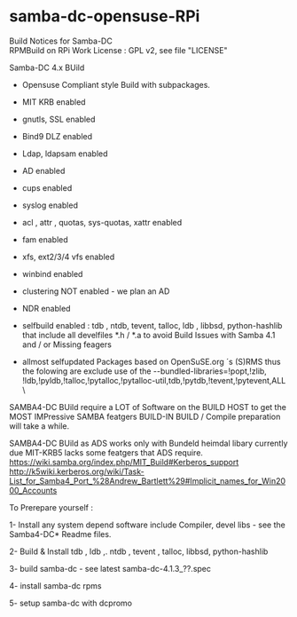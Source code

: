 samba-dc-opensuse-RPi
=====================


Build Notices for Samba-DC    
RPMBuild on RPi 
Work License : GPL v2, see file "LICENSE"


Samba-DC 4.x BUild 

- Opensuse Compliant style Build with subpackages.
-  MIT KRB enabled
-  gnutls, SSL  enabled
-  Bind9  DLZ enabled
-  Ldap, ldapsam enabled
-  AD enabled
-  cups enabled
-  syslog enabled
-  acl , attr , quotas, sys-quotas, xattr  enabled
-  fam enabled
-  xfs, ext2/3/4 vfs enabled
-  winbind enabled
-  clustering NOT  enabled - we plan an AD 
-  NDR enabled
-  selfbuild enabled : tdb , ntdb, tevent,  talloc, ldb , libbsd, python-hashlib
   that include all develfiles  *.h / *.a to avoid Build Issues with Samba 4.1 and / or Missing feagers

- allmost selfupdated Packages based on OpenSuSE.org ´s (S)RMS 
  thus the folowing are exclude use of the      --bundled-libraries=!popt,!zlib, !ldb,!pyldb,!talloc,!pytalloc,!pytalloc-util,tdb,!pytdb,!tevent,!pytevent,ALL \


 SAMBA4-DC  BUild require a LOT of Software on the BUILD HOST to get the MOST IMPressive SAMBA featgers BUILD-IN 
 BUILD / Compile preparation will take a while.

   SAMBA4-DC  BUild as ADS works only with Bundeld heimdal libary currently due MIT-KRB5 lacks some featgers that ADS require.
  https://wiki.samba.org/index.php/MIT_Build#Kerberos_support
  http://k5wiki.kerberos.org/wiki/Task-List_for_Samba4_Port_%28Andrew_Bartlett%29#Implicit_names_for_Win2000_Accounts


To Prerepare yourself :

 1- Install any system depend software include Compiler, devel libs - see the Samba4-DC*  Readme files.

 2- Build & Install tdb , ldb ,. ntdb , tevent , talloc, libbsd, python-hashlib

 3- build samba-dc  - see latest samba-dc-4.1.3_??.spec
 
 4- install samba-dc rpms
 
 5- setup samba-dc with dcpromo
